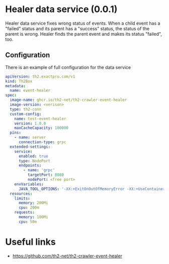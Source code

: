 # Healer data service (0.0.1)

Healer data service fixes wrong status of events. When a child event has a "failed" status and its parent
has a "success" status, the status of the parent is wrong. Healer finds the parent event and makes its status "failed", too.

## Configuration

There is an example of full configuration for the data service

```yaml
apiVersion: th2.exactpro.com/v1
kind: Th2Box
metadata:
  name: event-healer
spec:
  image-name: ghcr.io/th2-net/th2-crawler-event-healer
  image-version: <verison>
  type: th2-conn
  custom-config:
    name: test-event-healer
    version: 1.0.0
    maxCacheCapacity: 100000
  pins:
    - name: server
      connection-type: grpc
  extended-settings:
    service:
      enabled: true
      type: NodePort
      endpoints:
        - name: 'grpc'
          targetPort: 8080
          nodePort: <free port>
    envVariables:
      JAVA_TOOL_OPTIONS: '-XX:+ExitOnOutOfMemoryError -XX:+UseContainerSupport -XX:MaxRAMPercentage=85'
  resources:
    limits:
      memory: 200Mi
      cpu: 200m
    requests:
      memory: 100Mi
      cpu: 50m
```

# Useful links

+ https://github.com/th2-net/th2-crawler-event-healer